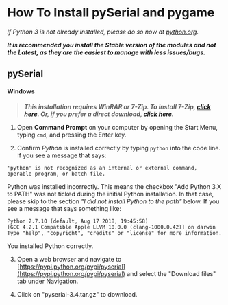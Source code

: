 # How To Install pySerial and pygame
*If Python 3 is not already installed, please do so now at [python.org](https://www.python.org).*


***It is recommended you install the Stable version of the modules and not the Latest, as they are the easiest to manage with less issues/bugs.***

## pySerial
#### Windows

>***This installation requires WinRAR or 7-Zip. To install 7-Zip, [click here](https://www.7-zip.org/). Or, if you prefer a direct download, [click here](https://www.7-zip.org/a/7z1900-x64.exe).***

1. Open **Command Prompt** on your computer by opening the Start Menu, typing `cmd`, and pressing the Enter key. 

2. Confirm *Python* is installed correctly by typing `python` into the code line. If you see a message that says:
```
'python' is not recognized as an internal or external command,
operable program, or batch file.
```
Python was installed incorrectly. This means the checkbox "Add Python 3.X to PATH" was not ticked during the initial Python installation. In that case, please skip to the section *"I did not install Python to the path"* below. If you see a message that says something like:
```
Python 2.7.10 (default, Aug 17 2018, 19:45:58) 
[GCC 4.2.1 Compatible Apple LLVM 10.0.0 (clang-1000.0.42)] on darwin
Type "help", "copyright", "credits" or "license" for more information.
```
You installed Python correctly.

3. Open a web browser and navigate to [https://pypi.python.org/pypi/pyserial](https://pypi.python.org/pypi/pyserial) and select the "Download files" tab under Navigation.

4. Click on "pyserial-3.4.tar.gz" to download.
